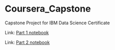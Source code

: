 # Coursera_Capstone

Capstone Project for IBM Data Science Certificate

Link: [Part 1 notebook](https://github.com/krushang598/Coursera_Capstone/blob/master/part1.ipynb)

Link: [Part 2 notebook](https://github.com/krushang598/Coursera_Capstone/blob/master/Capstone_Project-2.ipynb)

